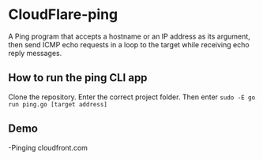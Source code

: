 # CloudFlare-ping
A Ping program that accepts a hostname or an IP address as its argument, then send ICMP echo requests in a loop to the target while receiving echo reply messages.

## How to run the ping CLI app
Clone the repository. Enter the correct project folder. Then enter `sudo -E go run ping.go [target address]`

## Demo
-Pinging cloudfront.com
